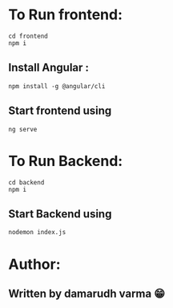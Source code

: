 # To Run frontend:
~~~
cd frontend
npm i
~~~
## Install Angular :
```
npm install -g @angular/cli
```
## Start frontend using
~~~
ng serve
~~~



# To Run Backend:
~~~
cd backend
npm i
~~~

## Start Backend using
~~~
nodemon index.js
~~~

# Author:
## Written by damarudh varma 😁






